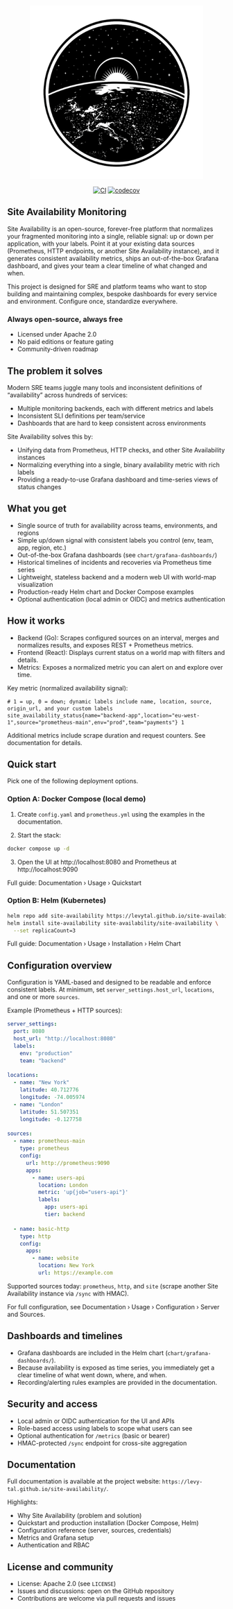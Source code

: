 <div align="center">

<img src="docs/static/img/logo-full.png" alt="Site Availability Monitor Logo" width="400">

[![CI](https://github.com/Levy-Tal/site-availability/actions/workflows/ci.yaml/badge.svg?branch=main)](https://github.com/Levy-Tal/site-availability/actions/workflows/ci.yaml)
[![codecov](https://codecov.io/gh/Levy-Tal/site-availability/graph/badge.svg?token=K3PLCUDMX9)](https://codecov.io/gh/Levy-Tal/site-availability)

</div>

## Site Availability Monitoring

Site Availability is an open-source, forever-free platform that normalizes your fragmented monitoring into a single, reliable signal: up or down per application, with your labels. Point it at your existing data sources (Prometheus, HTTP endpoints, or another Site Availability instance), and it generates consistent availability metrics, ships an out-of-the-box Grafana dashboard, and gives your team a clear timeline of what changed and when.

This project is designed for SRE and platform teams who want to stop building and maintaining complex, bespoke dashboards for every service and environment. Configure once, standardize everywhere.

### Always open-source, always free

- Licensed under Apache 2.0
- No paid editions or feature gating
- Community-driven roadmap

## The problem it solves

Modern SRE teams juggle many tools and inconsistent definitions of “availability” across hundreds of services:

- Multiple monitoring backends, each with different metrics and labels
- Inconsistent SLI definitions per team/service
- Dashboards that are hard to keep consistent across environments

Site Availability solves this by:

- Unifying data from Prometheus, HTTP checks, and other Site Availability instances
- Normalizing everything into a single, binary availability metric with rich labels
- Providing a ready-to-use Grafana dashboard and time-series views of status changes

## What you get

- Single source of truth for availability across teams, environments, and regions
- Simple up/down signal with consistent labels you control (env, team, app, region, etc.)
- Out-of-the-box Grafana dashboards (see `chart/grafana-dashboards/`)
- Historical timelines of incidents and recoveries via Prometheus time series
- Lightweight, stateless backend and a modern web UI with world-map visualization
- Production-ready Helm chart and Docker Compose examples
- Optional authentication (local admin or OIDC) and metrics authentication

## How it works

- Backend (Go): Scrapes configured sources on an interval, merges and normalizes results, and exposes REST + Prometheus metrics.
- Frontend (React): Displays current status on a world map with filters and details.
- Metrics: Exposes a normalized metric you can alert on and explore over time.

Key metric (normalized availability signal):

```prometheus
# 1 = up, 0 = down; dynamic labels include name, location, source, origin_url, and your custom labels
site_availability_status{name="backend-app",location="eu-west-1",source="prometheus-main",env="prod",team="payments"} 1
```

Additional metrics include scrape duration and request counters. See documentation for details.

## Quick start

Pick one of the following deployment options.

### Option A: Docker Compose (local demo)

1. Create `config.yaml` and `prometheus.yml` using the examples in the documentation.

2. Start the stack:

```bash
docker compose up -d
```

3. Open the UI at http://localhost:8080 and Prometheus at http://localhost:9090

Full guide: Documentation › Usage › Quickstart

### Option B: Helm (Kubernetes)

```bash
helm repo add site-availability https://levytal.github.io/site-availability/
helm install site-availability site-availability/site-availability \
  --set replicaCount=3
```

Full guide: Documentation › Usage › Installation › Helm Chart

## Configuration overview

Configuration is YAML-based and designed to be readable and enforce consistent labels. At minimum, set `server_settings.host_url`, `locations`, and one or more `sources`.

Example (Prometheus + HTTP sources):

```yaml
server_settings:
  port: 8080
  host_url: "http://localhost:8080"
  labels:
    env: "production"
    team: "backend"

locations:
  - name: "New York"
    latitude: 40.712776
    longitude: -74.005974
  - name: "London"
    latitude: 51.507351
    longitude: -0.127758

sources:
  - name: prometheus-main
    type: prometheus
    config:
      url: http://prometheus:9090
      apps:
        - name: users-api
          location: London
          metric: 'up{job="users-api"}'
          labels:
            app: users-api
            tier: backend

  - name: basic-http
    type: http
    config:
      apps:
        - name: website
          location: New York
          url: https://example.com
```

Supported sources today: `prometheus`, `http`, and `site` (scrape another Site Availability instance via `/sync` with HMAC).

For full configuration, see Documentation › Usage › Configuration › Server and Sources.

## Dashboards and timelines

- Grafana dashboards are included in the Helm chart (`chart/grafana-dashboards/`).
- Because availability is exposed as time series, you immediately get a clear timeline of what went down, where, and when.
- Recording/alerting rules examples are provided in the documentation.

## Security and access

- Local admin or OIDC authentication for the UI and APIs
- Role-based access using labels to scope what users can see
- Optional authentication for `/metrics` (basic or bearer)
- HMAC-protected `/sync` endpoint for cross-site aggregation

## Documentation

Full documentation is available at the project website: `https://levy-tal.github.io/site-availability/`.

Highlights:

- Why Site Availability (problem and solution)
- Quickstart and production installation (Docker Compose, Helm)
- Configuration reference (server, sources, credentials)
- Metrics and Grafana setup
- Authentication and RBAC

## License and community

- License: Apache 2.0 (see `LICENSE`)
- Issues and discussions: open on the GitHub repository
- Contributions are welcome via pull requests and issues
